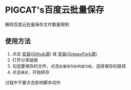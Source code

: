 <!--
 Copyright (c) 2022 System233
 
 This software is released under the MIT License.
 https://opensource.org/licenses/MIT
-->

# PIGCAT's百度云批量保存

解除百度云批量保存文件数量限制

## 使用方法

1. 点击 [安装(Github源)](https://github.com/System233/PIGCATS/raw/main/transfer.user.js) 或 [安装(GreasyFork源)](https://greasyfork.org/zh-CN/scripts/453280-%E7%99%BE%E5%BA%A6%E4%BA%91%E6%89%B9%E9%87%8F%E4%BF%9D%E5%AD%98)
2. 打开分享链接
3. 勾选要保存的文件，点击`批量保存到网盘功能`，选择保存的路径
4. 点击`确定`，开始转存

过程中不要点击影响脚本动作

